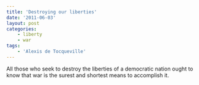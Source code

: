 ```yaml
---
title: 'Destroying our liberties'
date: '2011-06-03'
layout: post
categories:
    - liberty
    - war
tags:
    - 'Alexis de Tocqueville'
---
```


All those who seek to destroy the liberties of a democratic nation ought to know that war is the surest and shortest means to accomplish it.